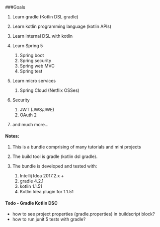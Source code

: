 ###Goals

1. Learn gradle (Kotlin DSL gradle)
1. Learn kotlin programming language (kotlin APIs)
1. Learn internal DSL with kotlin
1. Learn Spring 5 

    1. Spring boot
    1. Spring security
    1. Spring web MVC
    1. Spring test
    
1. Learn micro services

    1. Spring Cloud (Netflix OSSes)
    
1. Security
  
    1. JWT (JWS/JWE) 
    1. OAuth 2
    
1. and much more...

#### Notes:
1. This is a bundle comprising of many tutorials and mini projects
1. The build tool is gradle (kotlin dsl gradle).
1. The bundle is developed and tested with:

    1. Intellij Idea 2017.2.x +
    1. gradle 4.2.1
    1. kotlin 1.1.51
    1. Kotlin Idea plugin for 1.1.51


#### Todo - Gradle Kotlin DSC
- how to see project properties (gradle.properties) in  buildscript block?
- how to run junit 5 tests with gradle?


